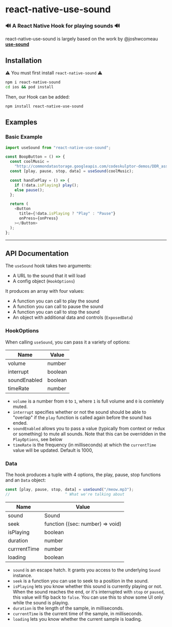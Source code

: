# react-native-use-sound

### 🔊 A React Native Hook for playing sounds 🔊

react-native-use-sound is largely based on the work by @joshwcomeau **[use-sound](https://github.com/joshwcomeau/use-sound)**

## Installation

⚠ You must first install `react-native-sound` ⚠

```bash
npm i react-native-sound
cd ios && pod install
```

Then, our Hook can be added:

```bash
npm install react-native-use-sound
```

## Examples

### Basic Example

```js
import useSound from "react-native-use-sound";

const BoopButton = () => {
  const coolMusic =
    "http://commondatastorage.googleapis.com/codeskulptor-demos/DDR_assets/Kangaroo_MusiQue_-_The_Neverwritten_Role_Playing_Game.mp3";
  const [play, pause, stop, data] = useSound(coolMusic);

  const handlePlay = () => {
    if (!data.isPlaying) play();
    else pause();
  };

  return (
    <Button
      title={!data.isPlaying ? "Play" : "Pause"}
      onPress={onPress}
    ></Button>
  );
};
```

---

## API Documentation

The `useSound` hook takes two arguments:

- A URL to the sound that it will load
- A config object (`HookOptions`)

It produces an array with four values:

- A function you can call to play the sound
- A function you can call to pause the sound
- A function you can call to stop the sound
- An object with additional data and controls (`ExposedData`)

### HookOptions

When calling `useSound`, you can pass it a variety of options:

| Name         | Value   |
| ------------ | ------- |
| volume       | number  |
| interrupt    | boolean |
| soundEnabled | boolean |
| timeRate     | number  |

- `volume` is a number from `0` to `1`, where `1` is full volume and `0` is comletely muted.
- `interrupt` specifies whether or not the sound should be able to "overlap" if the `play` function is called again before the sound has ended.
- `soundEnabled` allows you to pass a value (typically from context or redux or something) to mute all sounds. Note that this can be overridden in the `PlayOptions`, see below
- `timeRate` is the frequency (in milliseconds) at which the `currentTime` value will be updated. Default is 1000,

### Data

The hook produces a tuple with 4 options, the play, pause, stop functions and an `Data` object:

```js
const [play, pause, stop, data] = useSound("/meow.mp3");
//                        ^ What we're talking about
```

| Name         | Value                            |
| ------------ | -------------------------------- |
| sound        | Sound                            |
| seek         | function ((sec: number) => void) |
| isPlaying    | boolean                          |
| duration     | number                           |
| currrentTime | number                           |
| loading      | boolean                          |

- `sound` is an escape hatch. It grants you access to the underlying `Sound` instance.
- `seek` is a function you can use to seek to a position in the sound.
- `isPlaying` lets you know whether this sound is currently playing or not. When the sound reaches the end, or it's interrupted with `stop` or `paused`, this value will flip back to `false`. You can use this to show some UI only while the sound is playing.
- `duration` is the length of the sample, in milliseconds.
- `currentTime` is the current time of the sample, in milliseconds.
- `loading` lets you know whether the current sample is loading.
